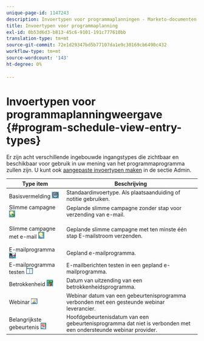```yaml
---
unique-page-id: 1147243
description: Invoertypen voor programmaplanningen - Marketo-documenten - Productdocumentatie
title: Invoertypen voor programmaplanning
exl-id: 0b53d6d3-b813-45c6-9101-191c777610bb
translation-type: tm+mt
source-git-commit: 72e1d29347bd5b77107da1e9c30169cb6490c432
workflow-type: tm+mt
source-wordcount: '143'
ht-degree: 0%

---
```


# Invoertypen voor programmaplanningweergave {#program-schedule-view-entry-types}

Er zijn acht verschillende ingebouwde ingangstypes die zichtbaar en beschikbaar voor gebruik in uw mening van het programmaprogramma zullen zijn. U kunt ook [aangepaste invoertypen maken](/help/marketo/product-docs/core-marketo-concepts/programs/program-schedule-view/create-custom-entry-types.md) in de sectie Admin.

<table> 
 <thead> 
  <tr> 
   <th colspan="1" rowspan="1">Type item</th> 
   <th colspan="1" rowspan="1">Beschrijving</th> 
  </tr> 
 </thead> 
 <tbody> 
  <tr> 
   <td colspan="1" rowspan="1">Basisvermelding<span> <img alt="—" src="assets/image2014-9-24-10-3a4-3a47.png" data-linked-resource-id="3082715" data-linked-resource-type="attachment" data-base-url="https://docs.marketo.com" data-linked-resource-container-id="1147243"></span></td> 
   <td colspan="1" rowspan="1">Standaardinvoertype. Als plaatsaanduiding of notitie gebruiken. </td> 
  </tr> 
  <tr> 
   <td colspan="1" rowspan="1">Slimme campagne <img alt="—" src="assets/image2014-9-24-10-3a5-3a2.png" data-linked-resource-id="3082716" data-linked-resource-type="attachment" data-base-url="https://docs.marketo.com" data-linked-resource-container-id="1147243"></td> 
   <td colspan="1" rowspan="1">Geplande slimme campagne zonder stap voor verzending van e-mail.</td> 
  </tr> 
  <tr> 
   <td colspan="1" rowspan="1">Slimme campagne met e-mail <img alt="—" src="assets/image2014-9-24-10-3a5-3a14.png" data-linked-resource-id="3082717" data-linked-resource-type="attachment" data-base-url="https://docs.marketo.com" data-linked-resource-container-id="1147243"></td> 
   <td colspan="1" rowspan="1"><p>Geplande slimme campagne met ten minste één stap E-mailstroom verzenden.</p></td> 
  </tr> 
  <tr> 
   <td colspan="1" rowspan="1">E-mailprogramma <img alt="—" src="assets/image2014-9-24-10-3a5-3a27.png" data-linked-resource-id="3082718" data-linked-resource-type="attachment" data-base-url="https://docs.marketo.com" data-linked-resource-container-id="1147243"></td> 
   <td colspan="1" rowspan="1">Gepland e-mailprogramma.</td> 
  </tr> 
  <tr> 
   <td colspan="1" rowspan="1">E-mailprogramma testen <img alt="—" src="assets/image2014-9-24-10-3a5-3a39.png" data-linked-resource-id="3082719" data-linked-resource-type="attachment" data-base-url="https://docs.marketo.com" data-linked-resource-container-id="1147243"></td> 
   <td colspan="1" rowspan="1">E-mailberichten testen in een gepland e-mailprogramma.</td> 
  </tr> 
  <tr> 
   <td colspan="1" rowspan="1">Betrokkenheid <img alt="—" src="assets/image2014-9-24-10-3a5-3a53.png" data-linked-resource-id="3082720" data-linked-resource-type="attachment" data-base-url="https://docs.marketo.com" data-linked-resource-container-id="1147243"></td> 
   <td colspan="1" rowspan="1">Datum van uitzending van een betrokkenheidsprogramma.</td> 
  </tr> 
  <tr> 
   <td colspan="1" rowspan="1">Webinar <img alt="—" src="assets/image2014-9-24-10-3a6-3a4.png" data-linked-resource-id="3082721" data-linked-resource-type="attachment" data-base-url="https://docs.marketo.com" data-linked-resource-container-id="1147243"></td> 
   <td colspan="1" rowspan="1">Webinar datum van een gebeurtenisprogramma verbonden met een gesteunde webinar leverancier.</td> 
  </tr> 
  <tr> 
   <td colspan="1" rowspan="1">Belangrijkste gebeurtenis <img alt="—" src="assets/image2014-9-24-10-3a6-3a15.png" data-linked-resource-id="3082722" data-linked-resource-type="attachment" data-base-url="https://docs.marketo.com" data-linked-resource-container-id="1147243"></td> 
   <td colspan="1" rowspan="1">Hoofdgebeurtenisdatum van een gebeurtenisprogramma dat niet is verbonden met een ondersteunde webinar provider.</td> 
  </tr> 
 </tbody> 
</table>
